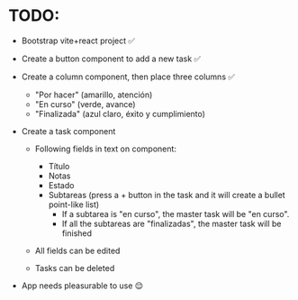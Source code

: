# TODO:

- Bootstrap vite+react project ✅
- Create a button component to add a new task ✅
- Create a column component, then place three columns ✅

  - "Por hacer" (amarillo, atención)
  - "En curso" (verde, avance)
  - "Finalizada" (azul claro, éxito y cumplimiento)

- Create a task component

  - Following fields in text on component:

    - Título
    - Notas
    - Estado
    - Subtareas (press a + button in the task and it will create a bullet point-like list)
      - If a subtarea is "en curso", the master task will be "en curso".
      - If all the subtareas are "finalizadas", the master task will be finished

  - All fields can be edited
  - Tasks can be deleted

- App needs pleasurable to use 😌
